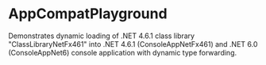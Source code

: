# AppCompatPlayground

Demonstrates dynamic loading of .NET 4.6.1 class library "ClassLibraryNetFx461" into .NET 4.6.1 (ConsoleAppNetFx461)
and .NET 6.0 (ConsoleAppNet6) console application with dynamic type forwarding.